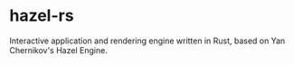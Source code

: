 # hazel-rs
Interactive application and rendering engine written in Rust, based on Yan Chernikov's Hazel Engine.
